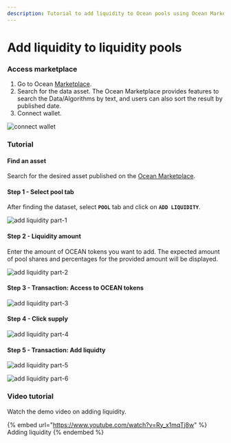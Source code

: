 ```yaml
---
description: Tutorial to add liquidity to Ocean pools using Ocean Market
---
```


# Add liquidity to liquidity pools

### Access marketplace

1. Go to Ocean [Marketplace](https://v4.market.oceanprotocol.com/).
2. Search for the data asset. The Ocean Marketplace provides features to search the Data/Algorithms by text, and users can also sort the result by published date.
3. Connect wallet.

![connect wallet](../.gitbook/assets/add-liquidity-connect-wallet.png)

### Tutorial

#### Find an asset

Search for the desired asset published on the [Ocean Marketplace](https://v4.market.oceanprotocol.com/).

#### Step 1 - Select pool tab

After finding the dataset, select **`POOL`** tab and click on **`ADD LIQUIDITY`**.

![add liquidity part-1](../.gitbook/assets/add-liquidity-1.png)

#### Step 2 - Liquidity amount

Enter the amount of OCEAN tokens you want to add. The expected amount of pool shares and percentages for the provided amount will be displayed.

![add liquidity part-2](../.gitbook/assets/add-liquidity-2.png)

#### Step 3 - Transaction: Access to OCEAN tokens

![add liquidity part-3](../.gitbook/assets/add-liquidity-3.png)

#### Step 4 - Click supply

![add liquidity part-4](../.gitbook/assets/add-liquidity-4.png)

#### Step 5 - Transaction: Add liquidty

![add liquidity part-5](../.gitbook/assets/add-liquidity-5.png)

![add liquidity part-6](../.gitbook/assets/add-liquidity-6.png)

### Video tutorial

Watch the demo video on adding liquidity.

{% embed url="https://www.youtube.com/watch?v=Ry_x1mqTj8w" %}
Adding liquidity
{% endembed %}
